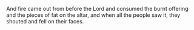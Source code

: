 And fire came out from before the Lord and consumed the burnt offering and the pieces of fat on the altar, and when all the people saw it, they shouted and fell on their faces.
